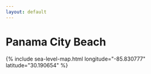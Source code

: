 ```yaml
---
layout: default
---
```


# Panama City Beach

{% include sea-level-map.html longitude="-85.830777" latitude="30.190654" %}
